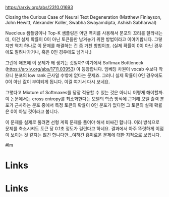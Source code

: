 https://arxiv.org/abs/2310.01693

Closing the Curious Case of Neural Text Degeneration (Matthew Finlayson, John Hewitt, Alexander Koller, Swabha Swayamdipta, Ashish Sabharwal)

Nuecleus 샘플링이나 Top-K 샘플링은 어떤 역치를 사용해서 분포의 꼬리를 잘라내는데, 이건 실제 확률이 0이 아닌 토큰들만 남겨놓기 위한 방법이라고 이야기합니다. 그렇지만 역치 하나로 이 문제를 해결하는 건 좀 거친 방법이죠. (실제 확률이 0이 아닌 경우에도 잘려나가거나, 혹은 0인 경우에도 남거나.)

그런데 애초에 이 문제가 왜 생기는 것일까? 여기에서 Softmax Bottleneck (https://arxiv.org/abs/1711.03953) 이 등장합니다. 임베딩 차원이 vocab 수보다 작으니 분포의 low rank 근사일 수밖에 없다는 문제죠. 그러니 실제 확률이 0인 경우에도 0이 아닌 값이 부여되게 됩니다. 이걸 여기서 다시 보네요.

그렇다고 Mixture of Softmaxes를 당장 적용할 수 있는 것은 아니니 어떻게 해야할까. 이 논문에서는 cross entropy를 최소화한다는 모델의 학습 방식에 근거해 모델 출력 분포가 근사하는 분포 중에서 특정 토큰의 확률이 0인 분포가 없다면 그 토큰의 실제 확률은 0이 아닐 것이라고 봅니다.

이 문제를 실제로 풀려면 선형 계획 문제를 풀어야 해서 비싸긴 합니다. 여러 방식으로 문제를 축소시켜도 토큰 당 0.1초 정도가 걸린다고 하네요. 결과에서 아주 뚜렷하게 이점이 보이는 것 같지는 않긴 합니다만...여하간 흥미로운 문제에 대한 지적으로 보입니다.

#lm

# Links

# Links

